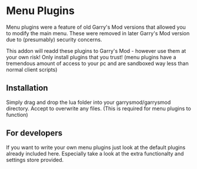 # Menu Plugins

Menu plugins were a feature of old Garry's Mod versions that allowed you to modify the main menu. 
These were removed in later Garry's Mod version due to (presumably) security concerns. 

This addon will readd these plugins to Garry's Mod - however use them at your own risk! 
Only install plugins that you trust! (menu plugins have a tremendous amount of access to your pc and are sandboxed way less than normal client scripts)

## Installation 
Simply drag and drop the lua folder into your garrysmod/garrysmod directory. 
Accept to overwrite any files. (This is required for menu plugins to function)

## For developers
If you want to write your own menu plugins just look at the default plugins already included here. 
Especially take a look at the extra functionalty and settings store provided. 

